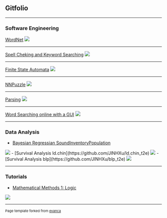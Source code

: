 ## Gitfolio

---

### Software Engineering 

[WordNet](https://github.com/JINHXu/WordNet)
<img src="images/dummy_thumbnail.jpg?raw=true"/>

---
[Spell Cheking and Keyword Searching](https://github.com/JINHXu/spellchecker)
<img src="images/dummy_thumbnail.jpg?raw=true"/>

---
[Finite State Automata](https://github.com/JINHXu/FSA)
<img src="images/dummy_thumbnail.jpg?raw=true"/>

---
[NNPuzzle](https://github.com/JINHXu/NNpuzzle)
<img src="images/dummy_thumbnail.jpg?raw=true"/>

---
[Parsing](https://github.com/JINHXu/Cons2DepConv)
<img src="images/dummy_thumbnail.jpg?raw=true"/>

---
[Word Searching online with a GUI](https://github.com/JINHXu/WordSearcherNGUI)
<img src="images/dummy_thumbnail.jpg?raw=true"/>

---

### Data Analysis

- [Bayesian Regressian SoundInventoryPopulation](https://github.com/JINHXu/soundInventoryPopulation)
<img src="images/dummy_thumbnail.jpg?raw=true"/>
- [Survival Analysis ld.chin](https://github.com/JINHXu/ld.chin_t2e)
<img src="images/dummy_thumbnail.jpg?raw=true"/>
- [Survival Analysis blp](https://github.com/JINHXu/blp_t2e)
<img src="images/dummy_thumbnail.jpg?raw=true"/>

---


### Tutorials

- [Mathematical Methods 1: Logic](https://github.com/JINHXu/Mathematical-Methods-I-WS1920-Tutorial.github.io)
<img src="images/dummy_thumbnail.jpg?raw=true"/>


---
<p style="font-size:11px">Page template forked from <a href="https://github.com/evanca/quick-portfolio">evanca</a></p>
<!-- Remove above link if you don't want to attibute -->
